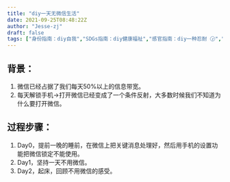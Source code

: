 ```yaml
---
title: "diy一天无微信生活"
date: 2021-09-25T08:48:22Z
author: "Jesse-zj"
draft: false
tags: ["身份指南：diy自我","SDGs指南：diy健康福祉","感官指南：diy一种忍耐 🕞","政治指南：diy一种逃避统治的艺术"]
---
```


## 背景：
1. 微信已经占据了我们每天50%以上的信息带宽。
2. 每天解锁手机→打开微信已经变成了一个条件反射，大多数时候我们不知道为什么要打开微信。

## 过程步骤：
1. Day0，提前一晚的睡前，在微信上把关键消息处理好，然后用手机的设置功能把微信锁定不能使用。
2. Day1，坚持一天不用微信。
3. Day2，起床，回顾不用微信的感受。


